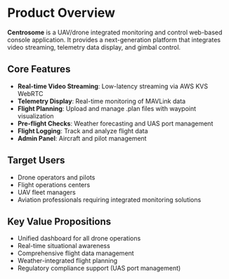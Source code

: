 # Product Overview

**Centrosome** is a UAV/drone integrated monitoring and control web-based console application. It provides a next-generation platform that integrates video streaming, telemetry data display, and gimbal control.

## Core Features

- **Real-time Video Streaming**: Low-latency streaming via AWS KVS WebRTC
- **Telemetry Display**: Real-time monitoring of MAVLink data
- **Flight Planning**: Upload and manage .plan files with waypoint visualization
- **Pre-flight Checks**: Weather forecasting and UAS port management
- **Flight Logging**: Track and analyze flight data
- **Admin Panel**: Aircraft and pilot management

## Target Users

- Drone operators and pilots
- Flight operations centers
- UAV fleet managers
- Aviation professionals requiring integrated monitoring solutions

## Key Value Propositions

- Unified dashboard for all drone operations
- Real-time situational awareness
- Comprehensive flight data management
- Weather-integrated flight planning
- Regulatory compliance support (UAS port management)